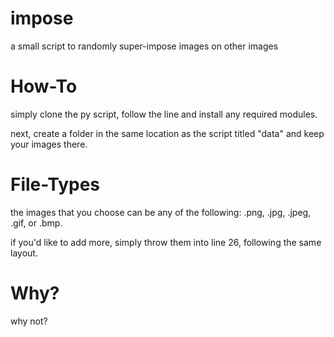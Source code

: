 # impose
a small script to randomly super-impose images on other images

# How-To
simply clone the py script, follow the line and install any required modules.

next, create a folder in the same location as the script titled "data" and keep your images there.

# File-Types
the images that you choose can be any of the following: .png, .jpg, .jpeg, .gif, or .bmp.

if you'd like to add more, simply throw them into line 26, following the same layout.

# Why?
why not?

